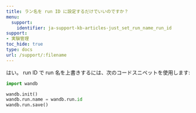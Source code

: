 ```yaml
---
title: ラン名を run ID に設定するだけでいいのですか？
menu:
  support:
    identifier: ja-support-kb-articles-just_set_run_name_run_id
support:
- 実験管理
toc_hide: true
type: docs
url: /support/:filename
---
```


はい。 run ID で run 名を上書きするには、次のコードスニペットを使用します:

```python
import wandb

wandb.init()
wandb.run.name = wandb.run.id
wandb.run.save()
```